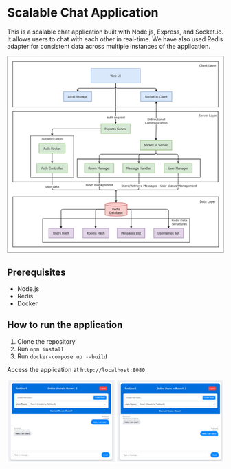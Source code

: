 # Scalable Chat Application

This is a scalable chat application built with Node.js, Express, and Socket.io. It allows users to chat with each other in real-time. We have also used Redis adapter for consistent data across multiple instances of the application.

![alt text](./images/image-1.png)

## Prerequisites

- Node.js
- Redis
- Docker

## How to run the application

1. Clone the repository
2. Run `npm install`
3. Run `docker-compose up --build`

Access the application at `http://localhost:8080`

![alt text](./images/image-2.png)
